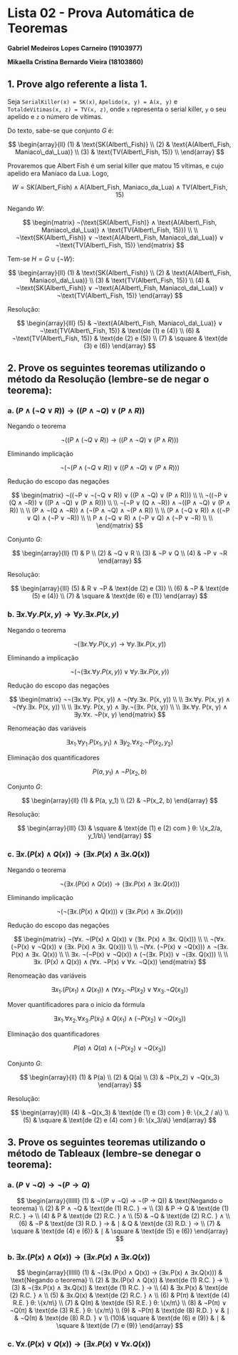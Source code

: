 # Lista 02 - Prova Automática de Teoremas

**Gabriel Medeiros Lopes Carneiro (19103977)**

**Mikaella Cristina Bernardo Vieira (18103860)**

## 1. Prove algo referente a lista 1.


Seja `SerialKiller(x) = SK(x)`, `Apelido(x, y) = A(x, y)` e `TotaldeVitimas(x, z) = TV(x, z)`, onde `x` representa o serial killer, `y` o seu apelido e `z` o número de vítimas.

Do texto, sabe-se que conjunto $G$ é:

$$
\begin{array}{ll}
(1)     &   \text{SK(Albert\_Fish)}                 \\
(2)     &   \text{A(Albert\_Fish, Maniaco\_da\_Lua)} \\
(3)     &   \text{TV(Albert\_Fish, 15)}             \\
\end{array}
$$

Provaremos que Albert Fish é um serial killer que matou 15 vítimas, e cujo apelido era Maníaco da Lua.
Logo,

$$
W = \text{SK(Albert\_Fish)} ∧ \text{A(Albert\_Fish, Maniaco\_da\_Lua)} ∧ \text{TV(Albert\_Fish, 15)}
$$

Negando $W$:

$$
\begin{matrix}
¬(\text{SK(Albert\_Fish)} ∧ \text{A(Albert\_Fish, Maniaco\_da\_Lua)} ∧ \text{TV(Albert\_Fish, 15)}) \\ \\
¬\text{SK(Albert\_Fish)} ∨ ¬\text{A(Albert\_Fish, Maniaco\_da\_Lua)} ∨ ¬\text{TV(Albert\_Fish, 15)}
\end{matrix}
$$

Tem-se $H = G ∪ \{¬W\}$:

$$
\begin{array}{ll}
(1)     &   \text{SK(Albert\_Fish)}                     \\
(2)     &   \text{A(Albert\_Fish, Maniaco\_da\_Lua)}    \\
(3)     &   \text{TV(Albert\_Fish, 15)}                 \\
(4)     &   ¬\text{SK(Albert\_Fish)} ∨ ¬\text{A(Albert\_Fish, Maniaco\_da\_Lua)} ∨ ¬\text{TV(Albert\_Fish, 15)}
\end{array}
$$


Resolução:

$$
\begin{array}{lll}
(5)     &   ¬\text{A(Albert\_Fish, Maniaco\_da\_Lua)} ∨ ¬\text{TV(Albert\_Fish, 15)}    &   \text{de (1) e (4)} \\
(6)     &   ¬\text{TV(Albert\_Fish, 15)}    &   \text{de (2) e (5)} \\
(7)     &   \square   & \text{de (3) e (6)}
\end{array}
$$

## 2. Prove os seguintes teoremas utilizando o método da Resolução (lembre-se de negar o teorema):

### a. $(P ∧ (¬Q ∨ R)) → ((P ∧ ¬Q) ∨ (P ∧ R))$

Negando o teorema

$$
¬((P ∧ (¬Q ∨ R)) → ((P ∧ ¬Q) ∨ (P ∧ R)))
$$

Eliminando implicação

$$
¬(¬(P ∧ (¬Q ∨ R)) ∨ ((P ∧ ¬Q) ∨ (P ∧ R)))
$$

Redução do escopo das negações

$$
\begin{matrix}
¬((¬P ∨ ¬(¬Q ∨ R)) ∨ ((P ∧ ¬Q) ∨ (P ∧ R))) \\ \\
¬((¬P ∨ (Q ∧ ¬R)) ∨ ((P ∧ ¬Q) ∨ (P ∧ R))) \\ \\
¬(¬P ∨ (Q ∧ ¬R)) ∧ ¬((P ∧ ¬Q) ∨ (P ∧ R)) \\ \\
(P ∧ ¬(Q ∧ ¬R)) ∧ (¬(P ∧ ¬Q) ∧ ¬(P ∧ R)) \\ \\
(P ∧ (¬Q ∨ R)) ∧ ((¬P ∨ Q) ∧ (¬P ∨ ¬R)) \\ \\
P ∧ (¬Q ∨ R) ∧ (¬P ∨ Q) ∧ (¬P ∨ ¬R) \\ \\
\end{matrix}
$$

Conjunto $G$:

$$
\begin{array}{ll}
(1)     &   P \\
(2)     &   ¬Q ∨ R \\
(3)     &   ¬P ∨ Q \\
(4)     &   ¬P ∨ ¬R
\end{array}
$$

Resolução:

$$
\begin{array}{lll}
(5)     &   R ∨ ¬P      & \text{de (2) e (3)} \\
(6)     &   ¬P          & \text{de (5) e (4)} \\
(7)     &   \square     & \text{de (6) e (1)}
\end{array}
$$

### b. $∃x.∀y. P(x, y) → ∀y.∃x. P(x, y)$

Negando o teorema

$$
¬(∃x.∀y. P(x, y) → ∀y.∃x. P(x, y))
$$

Eliminando a implicação

$$
¬(¬(∃x.∀y. P(x, y)) ∨ ∀y.∃x. P(x, y))
$$

Redução do escopo das negações

$$
\begin{matrix}
¬¬(∃x.∀y. P(x, y)) ∧ ¬(∀y.∃x. P(x, y)) \\ \\
∃x.∀y. P(x, y) ∧ ¬(∀y.∃x. P(x, y)) \\ \\
∃x.∀y. P(x, y) ∧ ∃y.¬(∃x. P(x, y)) \\ \\
∃x.∀y. P(x, y) ∧ ∃y.∀x. ¬P(x, y)
\end{matrix}
$$

Renomeação das variáveis

$$
∃x_1.∀y_1. P(x_1, y_1) ∧ ∃y_2.∀x_2. ¬P(x_2, y_2)
$$

Eliminação dos quantificadores

$$
P(a, y_1) ∧ ¬P(x_2, b)
$$

Conjunto $G$:

$$
\begin{array}{ll}
(1)     &   P(a, y_1)   \\
(2)     &   ¬P(x_2, b) 
\end{array}
$$

Resolução:

$$
\begin{array}{lll}
(3)     &   \square     &   \text{de (1) e (2) com } θ: \{x_2/a, y_1/b\}    
\end{array}
$$

### c. $∃x. (P(x) ∧ Q(x)) → (∃x. P(x) ∧ ∃x. Q(x))$

Negando o teorema

$$
¬(∃x. (P(x) ∧ Q(x)) → (∃x. P(x) ∧ ∃x. Q(x)))
$$

Eliminando implicação

$$
¬(¬(∃x. (P(x) ∧ Q(x))) ∨ (∃x. P(x) ∧ ∃x. Q(x)))
$$

Redução do escopo das negações

$$
\begin{matrix}
¬(∀x. ¬(P(x) ∧ Q(x)) ∨ (∃x. P(x) ∧ ∃x. Q(x))) \\ \\
¬(∀x. (¬P(x) ∨ ¬Q(x)) ∨ (∃x. P(x) ∧ ∃x. Q(x))) \\ \\
¬(∀x. (¬P(x) ∨ ¬Q(x))) ∧ ¬(∃x. P(x) ∧ ∃x. Q(x)) \\ \\
∃x. ¬(¬P(x) ∨ ¬Q(x)) ∧ (¬(∃x. P(x)) ∨ ¬(∃x. Q(x))) \\ \\
∃x. (P(x) ∧ Q(x)) ∧ (∀x. ¬P(x) ∨ ∀x. ¬Q(x))
\end{matrix}
$$

Renomeação das variáveis    

$$
∃x_1. (P(x_1) ∧ Q(x_1)) ∧ (∀x_2. ¬P(x_2) ∨ ∀x_3. ¬Q(x_3))
$$

Mover quantificadores para o início da fórmula

$$
∃x_1.∀x_2.∀x_3. P(x_1) ∧ Q(x_1) ∧ (¬P(x_2) ∨ ¬Q(x_3))
$$

Eliminação dos quantificadores

$$
P(a) ∧ Q(a) ∧ (¬P(x_2) ∨ ¬Q(x_3))
$$

Conjunto $G$:

$$
\begin{array}{ll}
(1)     &   P(a)                \\
(2)     &   Q(a)                \\
(3)     &   ¬P(x_2) ∨ ¬Q(x_3) 
\end{array}
$$

Resolução:

$$
\begin{array}{lll}
(4)     &   ¬Q(x_3)   &   \text{de (1) e (3) com } θ: \{x_2 / a\} \\
(5)     &   \square   &   \text{de (2) e (4) com } θ: \{x_3/a\}
\end{array}
$$

## 3. Prove os seguintes teoremas utilizando o método de Tableaux (lembre-se denegar o teorema):

### a. $(P ∨ ¬Q) → ¬(P → Q)$

$$
\begin{array}{llllll}
(1) &   ¬((P ∨ ¬Q) → ¬(P → Q))  &   \text{Negando o teorema}                                                \\
(2) &   P ∧ ¬Q                  &   \text{de (1) R.C. } →                                                   \\
(3) &   P → Q                   &   \text{de (1) R.C. } →                                                   \\
(4) &   P                       &   \text{de (2) R.C. } ∧                                                   \\
(5) &   ¬Q                      &   \text{de (2) R.C. } ∧                                                   \\
(6) &   ¬P                      &   \text{de (3) R.D. } →   &   ∣   &   Q       &   \text{de (3) R.D. } →   \\
(7) &   \square                 &   \text{de (4) e (6)}     &   ∣   &   \square &   \text{de (5) e (6)}
\end{array}
$$

### b. $∃x.(P(x) ∧ Q(x)) → (∃x.P(x) ∧ ∃x.Q(x))$

[//]: # (TODO: simplificar)
$$
\begin{array}{llllll}
(1) &   ¬(∃x.(P(x) ∧ Q(x)) → (∃x.P(x) ∧ ∃x.Q(x)))   &   \text{Negando o teorema}        \\
(2) &   ∃x.(P(x) ∧ Q(x))                            &   \text{de (1) R.C. } →           \\
(3) &   ¬(∃x.P(x) ∧ ∃x.Q(x))                        &   \text{de (1) R.C. } →           \\
(4) &   ∃x.P(x)                                     &   \text{de (2) R.C. } ∧           \\
(5) &   ∃x.Q(x)                                     &   \text{de (2) R.C. } ∧           \\
(6) &   P(π)                                        &   \text{de (4) R.E. } θ: \{x/π\}  \\
(7) &   Q(π)                                        &   \text{de (5) R.E. } θ: \{x/π\}  \\
(8) &   ¬P(π) ∨ ¬Q(π)                               &   \text{de (3) R.E. } θ: \{x/π\}  \\
(9) &   ¬P(π)                                       &   \text{de (8) R.D. } ∨           &   ∣   &   ¬Q(π)   &   \text{de (8) R.D. } ∨   \\
(10)&   \square                                     &   \text{de (6) e (9)}             &   ∣   &   \square &   \text{de (7) e (9)}
\end{array}
$$

### c. $∀x.(P(x) ∨ Q(x)) → (∃x. P(x) ∨ ∀x. Q(x))$
